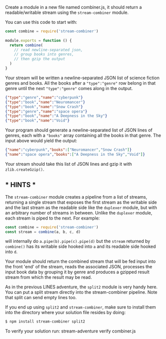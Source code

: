 Create a module in a new file named combiner.js, it should return a readable/writable stream using the
`stream-combiner` module. 

You can use this code to start with:

```js
const combine = require('stream-combiner')
    
module.exports = function () {
  return combine(
    // read newline-separated json,
    // group books into genres,
    // then gzip the output
  )
}
```
Your stream will be written a newline-separated JSON list of science fiction
genres and books. All the books after a `"type":"genre"` row belong in that
genre until the next `"type":"genre"` comes along in the output.

```json
{"type":"genre","name":"cyberpunk"}
{"type":"book","name":"Neuromancer"}
{"type":"book","name":"Snow Crash"}
{"type":"genre","name":"space opera"}
{"type":"book","name":"A Deepness in the Sky"}
{"type":"book","name":"Void"}
```

Your program should generate a newline-separated list of JSON lines of genres,
each with a `"books"` array containing all the books in that genre. The input
above would yield the output:

```json
{"name":"cyberpunk","books":["Neuromancer","Snow Crash"]}
{"name":"space opera","books":["A Deepness in the Sky","Void"]}
```

Your stream should take this list of JSON lines and gzip it with
`zlib.createGzip()`.

## * HINTS *

The `stream-combiner` module creates a pipeline from a list of streams,
returning a single stream that exposes the first stream as the writable side and
the last stream as the readable side like the `duplexer` module, but with an
arbitrary number of streams in between. Unlike the `duplexer` module, each
stream is piped to the next. For example:

```js
const combine = require('stream-combiner')
const stream = combine(a, b, c, d)
```

will internally do `a.pipe(b).pipe(c).pipe(d)` but the `stream` returned by
`combine()` has its writable side hooked into `a` and its readable side hooked
into `d`. 

Your module should return the combined stream that will be fed input into the 
front 'end' of the stream, reads the associated JSON, processes the input book
data by grouping it by genre and produces a gzipped result stream from which 
the result may be read.

As in the previous LINES adventure, the `split2` module is very handy here. You
can put a split stream directly into the stream-combiner pipeline.
Note that split can send empty lines too.

If you end up using `split2` and `stream-combiner`, make sure to install them
into the directory where your solution file resides by doing:

```sh
$ npm install stream-combiner split2
```

To verify your solution run:
stream-adventure verify combiner.js
